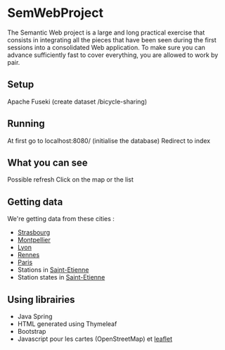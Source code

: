 # SemWebProject

The Semantic Web project is a large and long practical exercise that consists in integrating all the pieces that have been seen during the first sessions into a consolidated Web application. To make sure you can advance sufficiently fast to cover everything, you are allowed to work by pair.

## Setup

Apache Fuseki (create dataset /bicycle-sharing)

## Running

At first go to localhost:8080/ (initialise the database)
Redirect to index 

## What you can see

Possible refresh
Click on the map or the list

## Getting data

We're getting data from these cities :
- [Strasbourg](http://velhop.strasbourg.eu/tvcstations.xml)
- [Montpellier](https://data.montpellier3m.fr/sites/default/files/ressources/TAM_MMM_VELOMAG.xml)
- [Lyon](https://download.data.grandlyon.com/wfs/rdata?SERVICE=WFS&VERSION=1.1.0&outputformat=GEOJSON&request=GetFeature&typename=jcd_jcdecaux.jcdvelov&SRSNAME=urn:ogc:def:crs:EPSG::4171)
- [Rennes](https://data.rennesmetropole.fr/api/records/1.0/search/?dataset=etat-des-stations-le-velo-star-en-temps-reel)
- [Paris](https://opendata.paris.fr/api/records/1.0/search/?dataset=velib-disponibilite-en-temps-reel&facet=overflowactivation&facet=creditcard&facet=kioskstate&facet=station_state)
- Stations in [Saint-Etienne](https://saint-etienne-gbfs.klervi.net/gbfs/en/station_information.json)
- Station states in [Saint-Etienne](https://saint-etienne-gbfs.klervi.net/gbfs/en/station_status.json)

## Using librairies

- Java Spring
- HTML generated using Thymeleaf
- Bootstrap
- Javascript pour les cartes (OpenStreetMap) et [leaflet](https://leafletjs.com/) 

